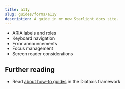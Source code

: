 ```yaml
---
title: a11y
slug: guides/forms/a11y
description: A guide in my new Starlight docs site.
---
```


- ARIA labels and roles
- Keyboard navigation
- Error announcements
- Focus management
- Screen reader considerations

## Further reading

- Read [about how-to guides](https://diataxis.fr/how-to-guides/) in the Diátaxis framework
